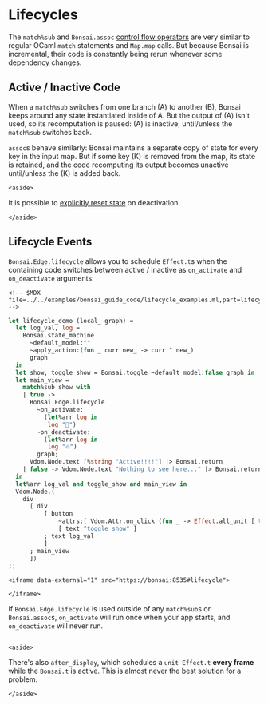 # Lifecycles

The `match%sub` and `Bonsai.assoc` [control flow
operators](../guide/05-control_flow.md) are very similar to regular
OCaml `match` statements and `Map.map` calls. But because Bonsai is
incremental, their code is constantly being rerun whenever some
dependency changes.

## Active / Inactive Code

When a `match%sub` switches from one branch (A) to another (B), Bonsai
keeps around any state instantiated inside of A. But the output of (A)
isn't used, so its recomputation is paused: (A) is inactive,
until/unless the `match%sub` switches back.

`assoc`s behave similarly: Bonsai maintains a separate copy of state for
every key in the input map. But if some key (K) is removed from the map,
its state is retained, and the code recomputing its output becomes
unactive until/unless the (K) is added back.

```{=html}
<aside>
```
It is possible to [explicitly reset state](./resetting_state.md) on
deactivation.
```{=html}
</aside>
```
## Lifecycle Events

`Bonsai.Edge.lifecycle` allows you to schedule `Effect.t`s when the
containing code switches between active / inactive as `on_activate` and
`on_deactivate` arguments:

```{=html}
<!-- $MDX file=../../examples/bonsai_guide_code/lifecycle_examples.ml,part=lifecycle -->
```
``` ocaml
let lifecycle_demo (local_ graph) =
  let log_val, log =
    Bonsai.state_machine
      ~default_model:""
      ~apply_action:(fun _ curr new_ -> curr ^ new_)
      graph
  in
  let show, toggle_show = Bonsai.toggle ~default_model:false graph in
  let main_view =
    match%sub show with
    | true ->
      Bonsai.Edge.lifecycle
        ~on_activate:
          (let%arr log in
           log "🚀")
        ~on_deactivate:
          (let%arr log in
           log "🔥")
        graph;
      Vdom.Node.text [%string "Active!!!!"] |> Bonsai.return
    | false -> Vdom.Node.text "Nothing to see here..." |> Bonsai.return
  in
  let%arr log_val and toggle_show and main_view in
  Vdom.Node.(
    div
      [ div
          [ button
              ~attrs:[ Vdom.Attr.on_click (fun _ -> Effect.all_unit [ toggle_show ]) ]
              [ text "toggle show" ]
          ; text log_val
          ]
      ; main_view
      ])
;;
```

```{=html}
<iframe data-external="1" src="https://bonsai:8535#lifecycle">
```
```{=html}
</iframe>
```
If `Bonsai.Edge.lifecycle` is used outside of any `match%sub`s or
`Bonsai.assoc`s, `on_activate` will run once when your app starts, and
`on_deactivate` will never run.

```{=html}
```
```{=html}
<aside>
```
There's also `after_display`, which schedules a `unit Effect.t` **every
frame** while the `Bonsai.t` is active. This is almost never the best
solution for a problem.
```{=html}
</aside>
```
